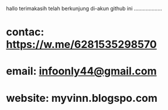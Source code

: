 hallo
  terimakasih
     telah 
        berkunjung
           di-akun
              github 
                 ini
          ...................
# contac: https://w.me/6281535298570
# email: infoonly44@gmail.com
# website: myvinn.blogspo.com
